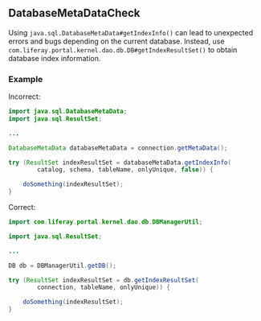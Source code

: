 ## DatabaseMetaDataCheck

Using `java.sql.DatabaseMetaData#getIndexInfo()` can lead to unexpected errors
and bugs depending on the current database. Instead, use
`com.liferay.portal.kernel.dao.db.DB#getIndexResultSet()` to obtain database
index information.

### Example

Incorrect:

```java
import java.sql.DatabaseMetaData;
import java.sql.ResultSet;

...

DatabaseMetaData databaseMetaData = connection.getMetaData();

try (ResultSet indexResultSet = databaseMetaData.getIndexInfo(
        catalog, schema, tableName, onlyUnique, false)) {

    doSomething(indexResultSet);
}
```

Correct:

```java
import com.liferay.portal.kernel.dao.db.DBManagerUtil;

import java.sql.ResultSet;

...

DB db = DBManagerUtil.getDB();

try (ResultSet indexResultSet = db.getIndexResultSet(
        connection, tableName, onlyUnique)) {

    doSomething(indexResultSet);
}
```